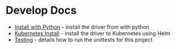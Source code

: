 # Develop Docs

- [Install with Python](./install_src_with_python.md) - install the driver from with python
- [Kubernetes Install](./install_src_with_helm.md) - install the driver to Kubernetes using Helm
- [Testing](./testing.md) - details how to run the unittests for this project
